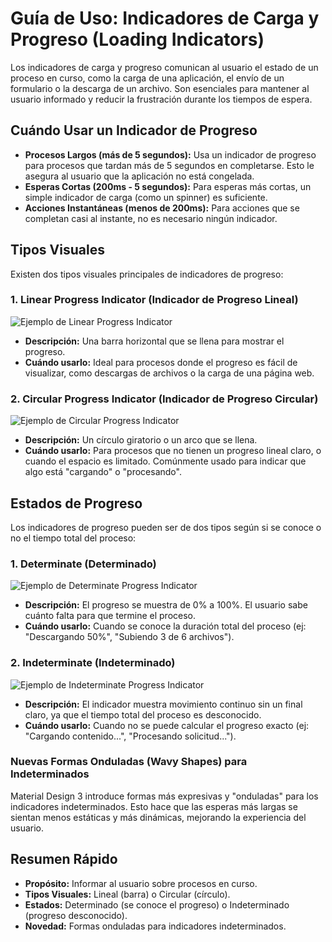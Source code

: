 
# Guía de Uso: Indicadores de Carga y Progreso (Loading Indicators)

Los indicadores de carga y progreso comunican al usuario el estado de un proceso en curso, como la carga de una aplicación, el envío de un formulario o la descarga de un archivo. Son esenciales para mantener al usuario informado y reducir la frustración durante los tiempos de espera.

## Cuándo Usar un Indicador de Progreso

*   **Procesos Largos (más de 5 segundos):** Usa un indicador de progreso para procesos que tardan más de 5 segundos en completarse. Esto le asegura al usuario que la aplicación no está congelada.
*   **Esperas Cortas (200ms - 5 segundos):** Para esperas más cortas, un simple indicador de carga (como un spinner) es suficiente.
*   **Acciones Instantáneas (menos de 200ms):** Para acciones que se completan casi al instante, no es necesario ningún indicador.

## Tipos Visuales

Existen dos tipos visuales principales de indicadores de progreso:

### 1. Linear Progress Indicator (Indicador de Progreso Lineal)

![Ejemplo de Linear Progress Indicator](https://m3.material.io/assets/images/components/progress-indicators/linear-progress-indicator.png)

*   **Descripción:** Una barra horizontal que se llena para mostrar el progreso.
*   **Cuándo usarlo:** Ideal para procesos donde el progreso es fácil de visualizar, como descargas de archivos o la carga de una página web.

### 2. Circular Progress Indicator (Indicador de Progreso Circular)

![Ejemplo de Circular Progress Indicator](https://m3.material.io/assets/images/components/progress-indicators/circular-progress-indicator.png)

*   **Descripción:** Un círculo giratorio o un arco que se llena.
*   **Cuándo usarlo:** Para procesos que no tienen un progreso lineal claro, o cuando el espacio es limitado. Comúnmente usado para indicar que algo está "cargando" o "procesando".

## Estados de Progreso

Los indicadores de progreso pueden ser de dos tipos según si se conoce o no el tiempo total del proceso:

### 1. Determinate (Determinado)

![Ejemplo de Determinate Progress Indicator](https://m3.material.io/assets/images/components/progress-indicators/determinate-progress-indicator.png)

*   **Descripción:** El progreso se muestra de 0% a 100%. El usuario sabe cuánto falta para que termine el proceso.
*   **Cuándo usarlo:** Cuando se conoce la duración total del proceso (ej: "Descargando 50%", "Subiendo 3 de 6 archivos").

### 2. Indeterminate (Indeterminado)

![Ejemplo de Indeterminate Progress Indicator](https://m3.material.io/assets/images/components/progress-indicators/indeterminate-progress-indicator.png)

*   **Descripción:** El indicador muestra movimiento continuo sin un final claro, ya que el tiempo total del proceso es desconocido.
*   **Cuándo usarlo:** Cuando no se puede calcular el progreso exacto (ej: "Cargando contenido...", "Procesando solicitud...").

### Nuevas Formas Onduladas (Wavy Shapes) para Indeterminados

Material Design 3 introduce formas más expresivas y "onduladas" para los indicadores indeterminados. Esto hace que las esperas más largas se sientan menos estáticas y más dinámicas, mejorando la experiencia del usuario.

## Resumen Rápido

*   **Propósito:** Informar al usuario sobre procesos en curso.
*   **Tipos Visuales:** Lineal (barra) o Circular (círculo).
*   **Estados:** Determinado (se conoce el progreso) o Indeterminado (progreso desconocido).
*   **Novedad:** Formas onduladas para indicadores indeterminados.

